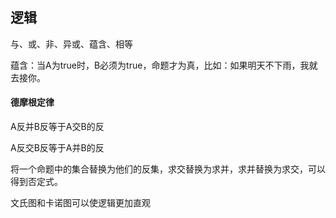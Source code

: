 

## 逻辑

与、或、非、异或、蕴含、相等

蕴含：当A为true时，B必须为true，命题才为真，比如：如果明天不下雨，我就去接你。

#### 德摩根定律

A反并B反等于A交B的反

A反交B反等于A并B的反

将一个命题中的集合替换为他们的反集，求交替换为求并，求并替换为求交，可以得到否定式。





文氏图和卡诺图可以使逻辑更加直观







